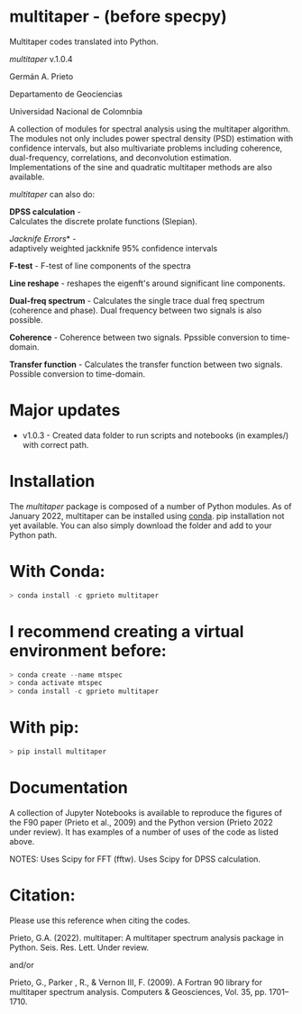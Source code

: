 # multitaper - (before specpy)
Multitaper codes translated into Python. 

*multitaper* v.1.0.4

Germán A. Prieto

Departamento de Geociencias

Universidad Nacional de Colomnbia


A collection of modules for spectral analysis using the multitaper algorithm. 
The modules not only includes power spectral density (PSD) estimation with confidence intervals, but also multivariate problems including coherence, dual-frequency, correlations, and deconvolution estimation. Implementations of the sine and quadratic multitaper methods are also available. 

*multitaper* can also do:

**DPSS calculation** -  
    Calculates the discrete prolate functions (Slepian).

*Jacknife Errors** -  
    adaptively weighted jackknife 95% confidence intervals

**F-test** - 
    F-test of line components of the spectra

**Line reshape** - 
    reshapes the eigenft's around significant line components. 

**Dual-freq spectrum** - 
    Calculates the single trace dual freq spectrum (coherence and 
    phase). Dual frequency between two signals is also possible. 

**Coherence** - 
    Coherence between two signals. Ppssible conversion to time-domain. 

**Transfer function** - 
    Calculates the transfer function between two signals. 
    Possible conversion to time-domain. 

# Major updates
- v1.0.3 - Created data folder to run scripts and notebooks (in examples/) with correct path. 

# Installation
The *multitaper* package is composed of a number of Python modules. As of January 2022, multitaper can be installed using [conda](https://docs.conda.io/en/latest/). pip installation not yet available. You can also simply download the folder and add to your Python path. 

# With Conda:
```python
> conda install -c gprieto multitaper
```
# I recommend creating a virtual environment before:
```python
> conda create --name mtspec
> conda activate mtspec
> conda install -c gprieto multitaper
```

# With pip:
```python
> pip install multitaper
```


# Documentation 

A collection of Jupyter Notebooks is available to reproduce the figures
of the F90 paper (Prieto et al., 2009) and the Python version 
(Prieto 2022 under review). It has examples of a number of uses of 
the code as listed above. 
 
 
NOTES:
Uses Scipy for FFT (fftw). 
Uses Scipy for DPSS calculation. 

# Citation:
Please use this reference when citing the codes. 

Prieto, G.A. (2022). multitaper: A multitaper spectrum analysis package in Python. Seis. Res. Lett. Under review.

and/or

Prieto, G., Parker , R., & Vernon III, F. (2009). A Fortran 90 library for multitaper spectrum analysis. Computers & Geosciences, Vol. 35, pp. 1701–1710.
